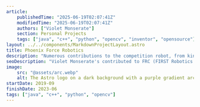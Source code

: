 ```yaml
---
article: 
    publishedTime: "2025-06-19T02:07:41Z"
    modifiedTime: "2025-06-19T02:07:41Z"
    authors: ["Violet Monserate"]
    section: Personal Projects
    tags: ["java", "c++", "python", "opencv", "inventor", "opensource"]
layout: ../../components/MarkdownProjectLayout.astro
title: Phoenix Force Robotics
description: "Numerous contributions to the competition robot, from kinematics to award-winning computer vision"
seoDescription: "Violet Monserate's contributed to FRC (FIRST Robotics Competition) in Java, C++, Python, Inventor, winning Industrial Design Award for Computer Vision. "
image:
    src: "@assets/arc.webp"
    alt: The Astro logo on a dark background with a purple gradient arc.
startDate: 2019-09
finishDate: 2023-06
tags: ["java", "c++", "python", "opencv"]
---
```

